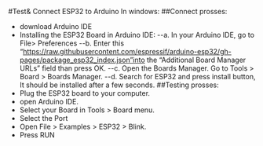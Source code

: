 #Test& Connect ESP32 to Arduino In windows:
##Connect prosses:
- download Arduino IDE
- Installing the ESP32 Board in Arduino IDE:
--a. In your Arduino IDE, go to File> Preferences
--b. Enter this “https://raw.githubusercontent.com/espressif/arduino-esp32/gh-pages/package_esp32_index.json”into the “Additional Board Manager URLs” field than press OK.
--c. Open the Boards Manager. Go to Tools > Board > Boards Manager.
--d. Search for ESP32 and press install button, It should be installed after a few seconds.
##Testing prosses:
- Plug the ESP32 board to your computer.
- open Arduino IDE.
- Select your Board in Tools > Board menu.
- Select the Port
- Open File > Examples > ESP32 > Blink.
- Press RUN
